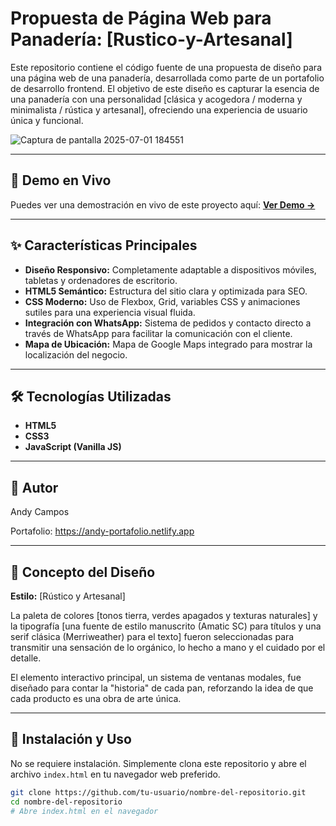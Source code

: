 # Propuesta de Página Web para Panadería: [Rustico-y-Artesanal]

Este repositorio contiene el código fuente de una propuesta de diseño para una página web de una panadería, desarrollada como parte de un portafolio de desarrollo frontend. El objetivo de este diseño es capturar la esencia de una panadería con una personalidad [clásica y acogedora / moderna y minimalista / rústica y artesanal], ofreciendo una experiencia de usuario única y funcional.

![Captura de pantalla 2025-07-01 184551](https://github.com/user-attachments/assets/4feb85f0-abf9-421d-ad28-1dbab9a3b499)


---

## 🚀 Demo en Vivo

Puedes ver una demostración en vivo de este proyecto aquí:
**[Ver Demo →](https://demo-rustico-y-artesanal.netlify.app)**

---

## ✨ Características Principales

*   **Diseño Responsivo:** Completamente adaptable a dispositivos móviles, tabletas y ordenadores de escritorio.
*   **HTML5 Semántico:** Estructura del sitio clara y optimizada para SEO.
*   **CSS Moderno:** Uso de Flexbox, Grid, variables CSS y animaciones sutiles para una experiencia visual fluida.
*   **Integración con WhatsApp:** Sistema de pedidos y contacto directo a través de WhatsApp para facilitar la comunicación con el cliente.
*   **Mapa de Ubicación:** Mapa de Google Maps integrado para mostrar la localización del negocio.

---

## 🛠️ Tecnologías Utilizadas

*   **HTML5**
*   **CSS3**
*   **JavaScript (Vanilla JS)**

---

## 👤 Autor
Andy Campos

Portafolio: https://andy-portafolio.netlify.app

---

## 🎨 Concepto del Diseño

**Estilo:** [Rústico y Artesanal]

La paleta de colores [tonos tierra, verdes apagados y texturas naturales] y la tipografía [una fuente de estilo manuscrito (Amatic SC) para títulos y una serif clásica (Merriweather) para el texto] fueron seleccionadas para transmitir una sensación de lo orgánico, lo hecho a mano y el cuidado por el detalle.

El elemento interactivo principal, un sistema de ventanas modales, fue diseñado para contar la "historia" de cada pan, reforzando la idea de que cada producto es una obra de arte única.

---

## 🔧 Instalación y Uso

No se requiere instalación. Simplemente clona este repositorio y abre el archivo `index.html` en tu navegador web preferido.

```bash
git clone https://github.com/tu-usuario/nombre-del-repositorio.git
cd nombre-del-repositorio
# Abre index.html en el navegador

